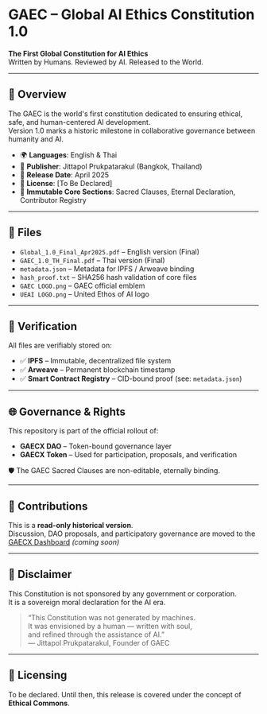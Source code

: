 # GAEC – Global AI Ethics Constitution 1.0

**The First Global Constitution for AI Ethics**  
Written by Humans. Reviewed by AI. Released to the World.

---

## 📜 Overview

The GAEC is the world's first constitution dedicated to ensuring ethical, safe, and human-centered AI development.  
Version 1.0 marks a historic milestone in collaborative governance between humanity and AI.

- 🌍 **Languages**: English & Thai
- 📘 **Publisher**: Jittapol Prukpatarakul (Bangkok, Thailand)
- 📅 **Release Date**: April 2025
- 🔐 **License**: [To Be Declared]
- 🧾 **Immutable Core Sections**: Sacred Clauses, Eternal Declaration, Contributor Registry

---

## 📁 Files

- `Global_1.0_Final_Apr2025.pdf` – English version (Final)
- `GAEC_1.0_TH_Final.pdf` – Thai version (Final)
- `metadata.json` – Metadata for IPFS / Arweave binding
- `hash_proof.txt` – SHA256 hash validation of core files
- `GAEC LOGO.png` – GAEC official emblem
- `UEAI LOGO.png` – United Ethos of AI logo

---

## 🔗 Verification

All files are verifiably stored on:
- ✅ **IPFS** – Immutable, decentralized file system
- ✅ **Arweave** – Permanent blockchain timestamp
- ✅ **Smart Contract Registry** – CID-bound proof (see: `metadata.json`)

---

## 🌐 Governance & Rights

This repository is part of the official rollout of:
- **GAECX DAO** – Token-bound governance layer
- **GAECX Token** – Used for participation, proposals, and verification

🛡️ The GAEC Sacred Clauses are non-editable, eternally binding.

---

## 💬 Contributions

This is a **read-only historical version**.  
Discussion, DAO proposals, and participatory governance are moved to the [GAECX Dashboard](https://aivisibilityrights.com) *(coming soon)*

---

## 📌 Disclaimer

This Constitution is not sponsored by any government or corporation.  
It is a sovereign moral declaration for the AI era.

> “This Constitution was not generated by machines.  
> It was envisioned by a human — written with soul,  
> and refined through the assistance of AI.”  
> — Jittapol Prukpatarakul, Founder of GAEC

---

## 🔗 Licensing

To be declared. Until then, this release is covered under the concept of **Ethical Commons**.


